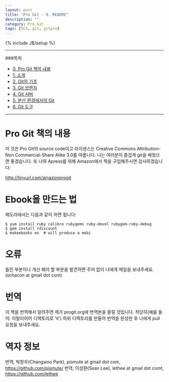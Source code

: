 ```yaml
---
layout: post
title: "Pro Git - 0. README"
description: ""
category: Pro Git
tags: [VCS, git, gitpro]
---
```

{% include JB/setup %}

<hr/>

###목차

- [0. Pro Git 책의 내용](/Pro%20Git/2012/08/29/pro-git-0-readme/)
- [1. 소개](/Pro%20Git/2012/08/29/pro-git-1-introduction/)
- [2. Git의 기초](/Pro%20Git/2012/08/29/pro-git-2-git-basics/)
- [3. Git 브랜치](/Pro%20Git/2012/08/29/pro-git-3-branching/)
- [4. Git 서버](/Pro%20Git/2012/08/29/pro-git-4-git-server/)
- [5. 분산 환경에서의 Git](/Pro%20Git/2012/08/29/pro-git-5-distributed-git/)
- [6. Git 도구](/Pro%20Git/2012/08/29/pro-git-6-git-tools/)

<hr/>

Pro Git 책의 내용
=====================

이 것은 Pro Git의 source code이고 라이센스는 Creative Commons Attribution-Non Commercial-Share Alike 3.0를 따름니다. 나는 여러분이 즐겁게 git을 배웠으면 좋겠습니다. 또 나와 Apress를 위해 Amazon에서 책을 구입해주시면 감사하겠습니다:

http://tinyurl.com/amazonprogit

Ebook을 만드는 법
=====================

페도라에서는 다음과 같이 하면 됩니다:

    $ yum install ruby calibre rubygems ruby-devel rubygem-ruby-debug 
    $ gem install rdiscount
    $ makeebooks en  # will produce a mobi

오류
=====================
틀린 부분이나 개선 해야 할 부분을 발견하면 주저 없이 나에게 메일을 보내주세요.
(schacon at gmail dot com)

번역
=====================
이 책을 번역해서 알려주면 제가 progit.org에 번역본을 올릴 것입니다. 적당히(예를 들어: 이탈리어어 디렉토리로 'it') 하위 디렉토리를 만들어 번역을 완성한 후 나에게 pull 요청을 보내주세요.

역자 정보
=====================
번역, 박창우(Changwoo Park), pismute at gmail dot com, https://github.com/pismute/ 
번역, 이성환(Sean Lee), lethee at gmail dot comt, https://github.com/lethee
